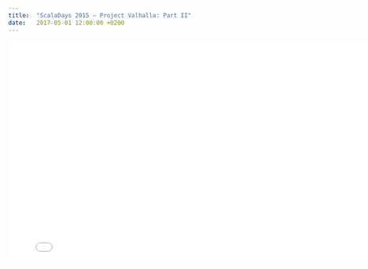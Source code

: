 ```yaml
---
title:  "ScalaDays 2015 – Project Valhalla: Part II"
date:   2017-05-01 12:00:00 +0200
---
```


<iframe src="scaladays-2015/index.html" width="800px" height="450px" frameBorder="0"></iframe>
